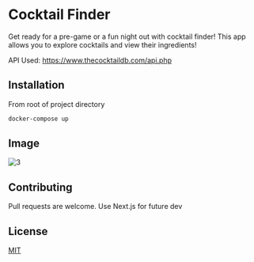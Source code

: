 # Cocktail Finder

Get ready for a pre-game or a fun night out with cocktail finder! This app allows you to explore cocktails and view their ingredients!

API Used: https://www.thecocktaildb.com/api.php

## Installation

From root of project directory

```bash
docker-compose up
```

## Image

![3](https://user-images.githubusercontent.com/86748117/202986862-a0548ee5-1536-4905-ab07-d393a21ffbeb.png)


## Contributing

Pull requests are welcome. 
Use Next.js for future dev


## License

[MIT](https://choosealicense.com/licenses/mit/)
